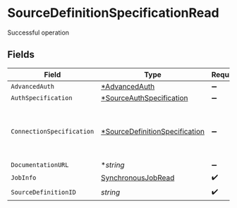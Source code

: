 # SourceDefinitionSpecificationRead

Successful operation


## Fields

| Field                                                                                  | Type                                                                                   | Required                                                                               | Description                                                                            |
| -------------------------------------------------------------------------------------- | -------------------------------------------------------------------------------------- | -------------------------------------------------------------------------------------- | -------------------------------------------------------------------------------------- |
| `AdvancedAuth`                                                                         | [*AdvancedAuth](../../models/shared/advancedauth.md)                                   | :heavy_minus_sign:                                                                     | N/A                                                                                    |
| `AuthSpecification`                                                                    | [*SourceAuthSpecification](../../models/shared/sourceauthspecification.md)             | :heavy_minus_sign:                                                                     | N/A                                                                                    |
| `ConnectionSpecification`                                                              | [*SourceDefinitionSpecification](../../models/shared/sourcedefinitionspecification.md) | :heavy_minus_sign:                                                                     | The specification for what values are required to configure the sourceDefinition.      |
| `DocumentationURL`                                                                     | **string*                                                                              | :heavy_minus_sign:                                                                     | N/A                                                                                    |
| `JobInfo`                                                                              | [SynchronousJobRead](../../models/shared/synchronousjobread.md)                        | :heavy_check_mark:                                                                     | N/A                                                                                    |
| `SourceDefinitionID`                                                                   | *string*                                                                               | :heavy_check_mark:                                                                     | N/A                                                                                    |